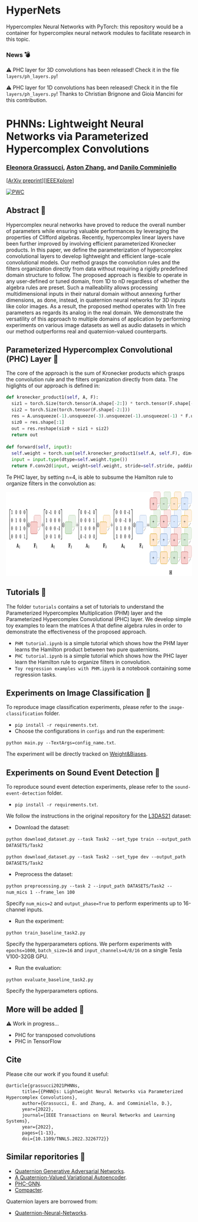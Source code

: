 # HyperNets
Hypercomplex Neural Networks with PyTorch: this repository would be a container for hypercomplex neural network modules to facilitate research in this topic. 

### News :bomb:
:warning: PHC layer for 3D convolutions has been released! Check it in the file `layers/ph_layers.py`!

:warning: PHC layer for 1D convolutions has been released! Check it in the file `layers/ph_layers.py`!
Thanks to Christian Brignone and Gioia Mancini for this contribution.

# PHNNs: Lightweight Neural Networks via Parameterized Hypercomplex Convolutions

### [Eleonora Grassucci](https://sites.google.com/view/eleonoragrassucci/home-page?authuser=0), [Aston Zhang](https://www.astonzhang.com/), and [Danilo Comminiello](https://danilocomminiello.site.uniroma1.it/)

[[ArXiv preprint](https://arxiv.org/pdf/2110.04176.pdf)][[IEEEXplore](https://ieeexplore.ieee.org/document/9983846)]


<!-- [![PWC](https://img.shields.io/endpoint.svg?url=https://paperswithcode.com/badge/lightweight-convolutional-neural-networks-by/on-1)](https://paperswithcode.com/sota/on-1?p=lightweight-convolutional-neural-networks-by) -->
[![PWC](https://img.shields.io/endpoint.svg?url=https://paperswithcode.com/badge/lightweight-convolutional-neural-networks-by/sound-event-detection-on-l3das21)](https://paperswithcode.com/sota/sound-event-detection-on-l3das21?p=lightweight-convolutional-neural-networks-by)

## Abstract :bookmark_tabs:

Hypercomplex neural networks have proved to reduce the overall number of parameters while ensuring valuable performances by leveraging the properties of Clifford algebras. Recently, hypercomplex linear layers have been further improved by involving efficient parameterized Kronecker products. In this paper, we define the parameterization of hypercomplex convolutional layers to develop lightweight and efficient large-scale convolutional models. Our method grasps the convolution rules and the filters organization directly from data without requiring a rigidly predefined domain structure to follow. The proposed approach is flexible to operate in any user-defined or tuned domain, from 1D to nD regardless of whether the algebra rules are preset.
Such a malleability allows processing multidimensional inputs in their natural domain without annexing further dimensions, as done, instead, in quaternion neural networks for 3D inputs like color images.
As a result, the proposed method operates with 1/n free parameters as regards its analog in the real domain. We demonstrate the versatility of this approach to multiple domains of application by performing experiments on various image datasets as well as audio datasets in which our method outperforms real and quaternion-valued counterparts.


## Parameterized Hypercomplex Convolutional (PHC) Layer :dart:

The core of the approach is the sum of Kronecker products which grasps the convolution rule and the filters organization directly from data. The higlights of our approach is defined in:

  ```python
  def kronecker_product1(self, A, F):
    siz1 = torch.Size(torch.tensor(A.shape[-2:]) * torch.tensor(F.shape[-4:-2]))
    siz2 = torch.Size(torch.tensor(F.shape[-2:]))
    res = A.unsqueeze(-1).unsqueeze(-3).unsqueeze(-1).unsqueeze(-1) * F.unsqueeze(-4).unsqueeze(-6)
    siz0 = res.shape[:1]
    out = res.reshape(siz0 + siz1 + siz2)
    return out
   
  def forward(self, input):
    self.weight = torch.sum(self.kronecker_product1(self.A, self.F), dim=0)
    input = input.type(dtype=self.weight.type())      
    return F.conv2d(input, weight=self.weight, stride=self.stride, padding=self.padding)

   ```

Te PHC layer, by setting n=4, is able to subsume the Hamilton rule to organize filters in the convolution as:

<img src="Hamilton_prod.png" width="872" height="228"/>


## Tutorials :page_with_curl:

The folder `tutorials` contains a set of tutorials to understand the Parameterized Hypercomplex Multiplication (PHM) layer and the Parameterized Hypercomplex Convolutional (PHC) layer. We develop simple toy examples to learn the matrices A that define algebra rules in order to demonstrate the effectiveness of the proposed approach.

* `PHM tutorial.ipynb` is a simple tutorial which shows how the PHM layer learns the Hamilton product between two pure quaternions.
* `PHC tutorial.ipynb` is a simple tutorial which shows how the PHC layer learn the Hamilton rule to organize filters in convolution.
* `Toy regression examples with PHM.ipynb` is a notebook containing some regression tasks.

## Experiments on Image Classification :city_sunset:

To reproduce image classification experiments, please refer to the `image-classification` folder.

* ```pip install -r requirements.txt```.
* Choose the configurations in `configs` and run the experiment:

```python main.py --TextArgs=config_name.txt```.

The experiment will be directly tracked on [Weight&Biases](https://wandb.ai/).

## Experiments on Sound Event Detection :musical_score:

To reproduce sound event detection experiments, please refer to the `sound-event-detection` folder.

* ```pip install -r requirements.txt```.

We follow the instructions in the original repository for the [L3DAS21](https://github.com/l3das/L3DAS21) dataset:

* Download the dataset:

```python download_dataset.py --task Task2 --set_type train --output_path DATASETS/Task2```

```python download_dataset.py --task Task2 --set_type dev --output_path DATASETS/Task2```

* Preprocess the dataset:

```python preprocessing.py --task 2 --input_path DATASETS/Task2 --num_mics 1 --frame_len 100```

Specify `num_mics=2` and `output_phase=True` to perform experiments up to 16-channel inputs.

* Run the experiment:

```python train_baseline_task2.py```

Specify the hyperparameters options.
We perform experiments with `epochs=1000`, `batch_size=16` and `input_channels=4/8/16` on a single Tesla V100-32GB GPU. 

* Run the evaluation:

```python evaluate_baseline_task2.py```

Specify the hyperparameters options.

## More will be added :date:

:warning: Work in progress...

* PHC for transposed convolutions
* PHC in TensorFlow

## Cite

Please cite our work if you found it useful:

```
@article{grassucci2021PHNNs,
      title={{PHNN}s: Lightweight Neural Networks via Parameterized Hypercomplex Convolutions}, 
      author={Grassucci, E. and Zhang, A. and Comminiello, D.},
      year={2022},
      journal={IEEE Transactions on Neural Networks and Learning Systems}, 
      year={2022},
      pages={1-13},
      doi={10.1109/TNNLS.2022.3226772}}
```

## Similar reporitories :busts_in_silhouette:

* [Quaternion Generative Adversarial Networks](https://github.com/eleGAN23/QGAN).
* [A Quaternion-Valued Variational Autoencoder](https://github.com/eleGAN23/QVAE).
* [PHC-GNN](https://github.com/bayer-science-for-a-better-life/phc-gnn).
* [Compacter](https://github.com/rabeehk/compacter/).

Quaternion layers are borrowed from:

* [Quaternion-Neural-Networks](https://github.com/TParcollet/Quaternion-Neural-Networks).

